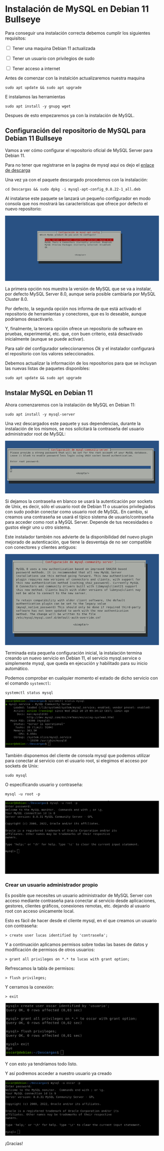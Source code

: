 # Instalación de MySQL en Debian 11 Bullseye

Para conseguir una instalación correcta debemos cumplir los siguientes requisitos:

<input type="checkbox" name="vehicle" value="Bike"> Tener una maquina Debian 11 actualizada

<input type="checkbox" name="vehicle" value="Bike"> Tener un usuario con privilegios de sudo

<input type="checkbox" name="vehicle" value="Bike"> Tener acceso a internet

Antes de comenzar con la instalción actualizaremos nuestra maquina

    sudo apt update && sudo apt upgrade

E instalamos las herramientas

    sudo apt install -y gnupg wget

Despues de esto empezaremos ya con la instalación de MySQL.

## Configuración del repositorio de MySQL para Debian 11 Bullseye

Vamos a ver cómo configurar el repositorio oficial de MySQL Server para Debian 11.

Para no tener que registrarse en la pagina de mysql aqui os dejo el [enlace de descarga](https://dev.mysql.com/get/mysql-apt-config_0.8.22-1_all.deb)


Una vez ya con el paquete descargado procedemos con la instalación:

    cd Descargas && sudo dpkg -i mysql-apt-config_0.8.22-1_all.deb

Al instalarse este paquete se lanzará un pequeño configurador en modo consola que nos mostrará las características que ofrece por defecto el nuevo repositorio:

![image](../images/mysql/3.png)

La primera opción nos muestra la versión de MySQL que se va a instalar, por defecto MySQL Server 8.0, aunque sería posible cambiarla por MySQL Cluster 8.0.

Por defecto, la segunda opción nos informa de que está activado el repositorio de herramientas y conectores, que es lo deseable, aunque podríamos desactivarlo.

Y, finalmente, la tercera opción ofrece un repositorio de software en pruebas, experimental, etc. que, con buen criterio, está desactivado inicialmente (aunque se puede activar).

Para salir del configurador seleccionaremos *Ok* y el instalador configurará el repositorio con los valores seleccionados.

Debemos actualizar la información de los repositorios para que se incluyan las nuevas listas de paquetes disponibles:

    sudo apt update && sudo apt upgrade

## Instalar MySQL en Debian 11

Ahora comenzaremos con la instalación de MySQL en Debian 11:

    sudo apt install -y mysql-server

Una vez descargados este paquete y sus dependencias, durante la instalación de los mismos, se nos solicitará la contraseña del usuario administrador root de MySQL:

![image](../images/mysql/5.png)

Si dejamos la contraseña en blanco se usará la autenticación por sockets de Unix, es decir, sólo el usuario root de Debian 11 o usuarios privilegiados con sudo podrán conectar como usuario root de MySQL. En cambio, si creamos una contraseña se usará el típico sistema de usuario/contraseña para acceder como root a MySQL Server. Depende de tus necesidades o gustos elegir uno u otro sistema.

Este instalador también nos advierte de la disponibilidad del nuevo plugin mejorado de autenticación, que tiene la desventaja de no ser compatible con conectores y clientes antiguos:

![image](../images/mysql/6.png)

Terminada esta pequeña configuración inicial, la instalación termina creando un nuevo servicio en Debian 11, el servicio mysql.service o simplemente mysql, que queda en ejecución y habilitado para su inicio automático.

Podemos comprobar en cualquier momento el estado de dicho servicio con el comando `systemctl`:

    systemctl status mysql

![image](../images/mysql/12.png)

También disponemos del cliente de consola mysql que podemos utilizar para conectar al servicio con el usuario root, si elegimos el acceso por sockets de Unix:

    sudo mysql

O especificando usuario y contraseña:

    mysql -u root -p

![image](../images/mysql/8.png)

### Crear un usuario administrador propio

Es posible que necesites un usuario administrador de MySQL Server con acceso mediante contraseña para conectar al servicio desde aplicaciones, gestores, clientes gráficos, conexiones remotas, etc. dejando al usuario root con acceso únicamente local.

Esto es fácil de hacer desde el cliente mysql, en el que creamos un usuario con contraseña:

    > create user lucas identified by 'contraseña'; 

Y a continuación aplicamos permisos sobre todas las bases de datos y modificación de permisos de otros usuarios:

    > grant all privileges on *.* to lucas with grant option;

Refrescamos la tabla de permisos:
    
    > flush privileges;

Y cerramos la conexión:
    
    > exit

![image](../images/mysql/10.png)

Y con esto ya tendríamos todo listo.

Y así podremos acceder a nuestro usuario ya creado

![image](../images/mysql/11.png)

¡Gracias!